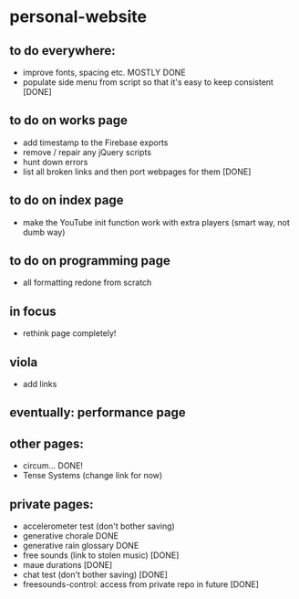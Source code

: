 # personal-website

## to do everywhere:
- improve fonts, spacing etc. MOSTLY DONE
- populate side menu from script so that it's easy to keep consistent [DONE]
## to do on works page
- add timestamp to the Firebase exports
- remove / repair any jQuery scripts 
- hunt down errors
- list all broken links and then port webpages for them [DONE]
## to do on index page
- make the YouTube init function work with extra players (smart way, not dumb way)

## to do on programming page
- all formatting redone from scratch

## in focus
- rethink page completely!

## viola
- add links

## eventually: performance page


## other pages:
- circum... DONE!
- Tense Systems (change link for now)


## private pages:
- accelerometer test (don't bother saving)
- generative chorale  DONE
- generative rain glossary DONE
- free sounds (link to stolen music)  [DONE]
- maue durations [DONE]
- chat test (don't bother saving)  [DONE]
- freesounds-control: access from private repo in future [DONE]
